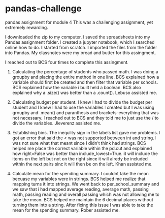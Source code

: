 # pandas-challenge
pandas assignment for module 4
This was a challenging assignment, yet extremely rewarding.

I downloaded the zip to my computer. 
I saved the spreadsheets into my Pandas assignment folder. 
I created a jupyter notebook, which I searched online how to do.
I started from scratch.
I imported the files from the folder into Pandas.
My classnotes were my bread and butter for this assingment. 


I reached out to BCS four times to complete this assingment.  

1. Calculating the percentage of students who passed math. I was doing a groupby and placing the entire method in one line. BCS explained how a variable should first be created and then filter that variable per schools. BCS explained how the variable i built held a boolean. BCS also explained why a .size() was better than a .count(). Lebuso assisted me. 

2. Calculating budget per student. I knew I had to divide the budget per student and I knew I had to use the variables I created but I was using groupby and .mean() and paranthesis and brackets-everything that was not necessary. I reached out to BCS and they told me to just use the / to divide the variables. Jleverenz assisted me. 

3. Establishing bins. The inequlity sign in the labels list gave me problems. I got an error that said the < was not supported between int and string. I was not sure what that meant since I didn't think  had strings. BCS helped me place the correct variable within the pd.cut and explained how right=False was better than include_lowest=True. it will include the items on the left but not on the right since it will alredy be included within the next pairs sinc it will then be on the left. Khan assisted me. 

4. Calculate mean for the spending summary. I couldnt take the mean becuase my variables were in strings. BCS helped me realize that mapping turns it into strings. We went back to per_school_summary and we saw that i had mapped average reading, average math, passing math, passing reading and overall passing which was not allowing me to take the mean. BCS helped me maintain the 6 decimal places without turning them into a string. After fixing this issue I was able to take the mean for the spending summary. Rober assisted me. 
